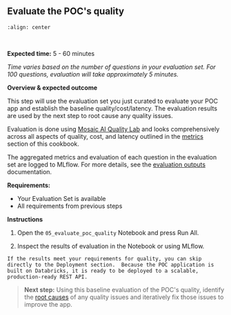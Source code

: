 ## Evaluate the POC's quality

```{image} ../images/5-hands-on/11_img.png
:align: center
```

<br/>

**Expected time:** 5 - 60 minutes

*Time varies based on the number of questions in your evaluation set.  For 100 questions, evaluation will take approximately 5 minutes.*

**Overview & expected outcome**

This step will use the evaluation set you just curated to evaluate your POC app and establish the baseline quality/cost/latency.  The evaluation results are used by the next step to root cause any quality issues.

Evaluation is done using [Mosaic AI Quality Lab](https://docs.databricks.com/generative-ai/agent-evaluation/index.html) and looks comprehensively across all aspects of quality, cost, and latency outlined in the [metrics](./4-evaluation-metrics.md) section of this cookbook.  

The aggregated metrics and evaluation of each question in the evaluation set are logged to MLflow.  For more details, see the [evaluation outputs](https://docs.databricks.com/generative-ai/agent-evaluation/evaluate-agent.html#evaluation-outputs) documentation.

**Requirements:**

- Your Evaluation Set is available
- All requirements from previous steps

**Instructions**

1. Open the `05_evaluate_poc_quality` Notebook and press Run All.

2. Inspect the results of evaluation in the Notebook or using MLflow.

```{note}
If the results meet your requirements for quality, you can skip directly to the Deployment section.  Because the POC application is built on Databricks, it is ready to be deployed to a scalable, production-ready REST API.
```

> **Next step:** Using this baseline evaluation of the POC's quality, identify the [root causes](./5-hands-on-improve-quality.md) of any quality issues and iteratively fix those issues to improve the app.

